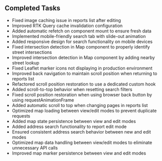 ## Completed Tasks

- Fixed image caching issue in reports list after editing
- Improved RTK Query cache invalidation configuration
- Added automatic refetch on component mount to ensure fresh data
- Implemented mobile-friendly search tab with slide-out animation
- Added responsive design for search functionality on mobile devices
- Fixed intersection detection in Map component to properly identify street intersections
- Improved intersection detection in Map component by adding nearby street lookup
- Fixed Leaflet marker icons not displaying in production environment
- Improved back navigation to maintain scroll position when returning to reports list
- Refactored scroll position restoration to use a dedicated custom hook
- Added scroll-to-top behavior when resetting search filters
- Fixed scroll position restoration when using browser back button by using requestAnimationFrame
- Added automatic scroll to top when changing pages in reports list
- Optimized map loading between view/edit modes to prevent duplicate requests
- Added map state persistence between view and edit modes
- Added address search functionality to report edit mode
- Ensured consistent address search behavior between new and edit modes
- Optimized map data handling between view/edit modes to eliminate unnecessary API calls
- Improved map marker persistence between view and edit modes
